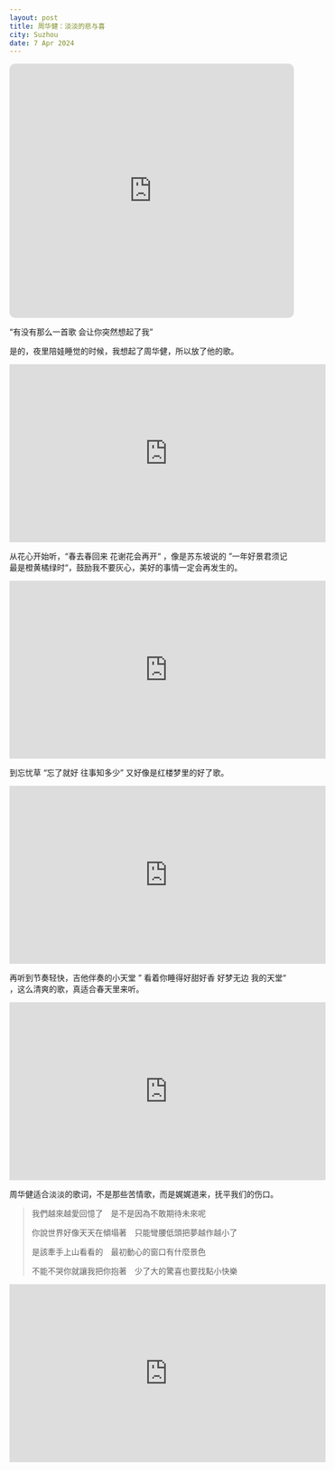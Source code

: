 ```yaml
---
layout: post
title: 周华健：淡淡的悲与喜
city: Suzhou
date: 7 Apr 2024
---
```


<iframe allow="autoplay *; encrypted-media *; fullscreen *; clipboard-write" frameborder="0" height="450" style="width:100%;max-width:660px;overflow:hidden;border-radius:10px;" sandbox="allow-forms allow-popups allow-same-origin allow-scripts allow-storage-access-by-user-activation allow-top-navigation-by-user-activation" src="https://embed.music.apple.com/tr/playlist/%E5%91%A8%E5%8D%8E%E5%81%A5/pl.u-9N9LL2LT1rWV1bN"></iframe>

“有没有那么一首歌 会让你突然想起了我”

是的，夜里陪娃睡觉的时候，我想起了周华健，所以放了他的歌。

<iframe width="560" height="315" src="https://www.youtube.com/embed/p9lNpWa4OXU?si=OBUu8lE1AGxT6W-1" title="YouTube video player" frameborder="0" allow="accelerometer; autoplay; clipboard-write; encrypted-media; gyroscope; picture-in-picture; web-share" referrerpolicy="strict-origin-when-cross-origin" allowfullscreen></iframe>

从花心开始听，“春去春回来 花谢花会再开“ ，像是苏东坡说的 ”一年好景君须记 最是橙黄橘绿时“，鼓励我不要灰心，美好的事情一定会再发生的。

<iframe width="560" height="315" src="https://www.youtube.com/embed/IZ8-K3YPVN0?si=9Et2KBDJnzNAJatI" title="YouTube video player" frameborder="0" allow="accelerometer; autoplay; clipboard-write; encrypted-media; gyroscope; picture-in-picture; web-share" referrerpolicy="strict-origin-when-cross-origin" allowfullscreen></iframe>

到忘忧草 “忘了就好 往事知多少” 又好像是红楼梦里的好了歌。

<iframe width="560" height="315" src="https://www.youtube.com/embed/_-rUZu0R_Ww?si=K-J5bBFk-Z6pYSKg" title="YouTube video player" frameborder="0" allow="accelerometer; autoplay; clipboard-write; encrypted-media; gyroscope; picture-in-picture; web-share" referrerpolicy="strict-origin-when-cross-origin" allowfullscreen></iframe>

再听到节奏轻快，吉他伴奏的小天堂 ” 看着你睡得好甜好香 好梦无边 我的天堂“ ，这么清爽的歌，真适合春天里来听。

<iframe width="560" height="315" src="https://www.youtube.com/embed/KGIZ2zWsf8E?si=6WDEWqbbCQ1wWzqt" title="YouTube video player" frameborder="0" allow="accelerometer; autoplay; clipboard-write; encrypted-media; gyroscope; picture-in-picture; web-share" referrerpolicy="strict-origin-when-cross-origin" allowfullscreen></iframe>

周华健适合淡淡的歌词，不是那些苦情歌，而是娓娓道来，抚平我们的伤口。

> 我們越來越愛回憶了　是不是因為不敢期待未來呢
> 
> 你說世界好像天天在傾塌著　只能彎腰低頭把夢越作越小了
> 
> 是該牽手上山看看的　最初動心的窗口有什麼景色
> 
> 不能不哭你就讓我把你抱著　少了大的驚喜也要找點小快樂

<iframe width="560" height="315" src="https://www.youtube.com/embed/CXiC5E-F-KU?si=8BkrlkGzg268qI_b" title="YouTube video player" frameborder="0" allow="accelerometer; autoplay; clipboard-write; encrypted-media; gyroscope; picture-in-picture; web-share" referrerpolicy="strict-origin-when-cross-origin" allowfullscreen></iframe>
